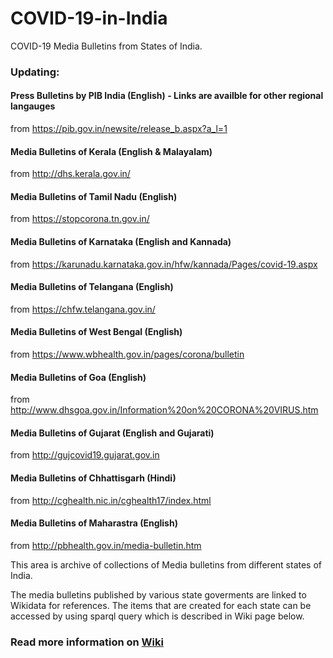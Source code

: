 # COVID-19-in-India
COVID-19 Media Bulletins from States of India.

### Updating:

#### Press Bulletins by PIB India (English) - Links are availble for other regional langauges
from https://pib.gov.in/newsite/release_b.aspx?a_l=1

#### Media Bulletins of Kerala (English & Malayalam) 
from http://dhs.kerala.gov.in/
 
#### Media Bulletins of Tamil Nadu (English) 
from https://stopcorona.tn.gov.in/
 
#### Media Bulletins of Karnataka (English and Kannada) 
from https://karunadu.karnataka.gov.in/hfw/kannada/Pages/covid-19.aspx

#### Media Bulletins of Telangana (English) 
from https://chfw.telangana.gov.in/

#### Media Bulletins of West Bengal (English) 
from https://www.wbhealth.gov.in/pages/corona/bulletin

#### Media Bulletins of Goa (English) 
from http://www.dhsgoa.gov.in/Information%20on%20CORONA%20VIRUS.htm

#### Media Bulletins of Gujarat (English and Gujarati) 
from http://gujcovid19.gujarat.gov.in

#### Media Bulletins of Chhattisgarh (Hindi) 
from http://cghealth.nic.in/cghealth17/index.html

#### Media Bulletins of Maharastra (English) 
from http://pbhealth.gov.in/media-bulletin.htm


This area is archive of collections of Media bulletins from different states of India.

The media bulletins published by various state goverments are linked to Wikidata for references. The items that are created for each state can be accessed by using sparql query which is described in Wiki page below.


### Read more information on [Wiki](https://github.com/jinoytommanjaly/covid-19-in-India/wiki/Wikidata---COVID-19-task-force-India)
